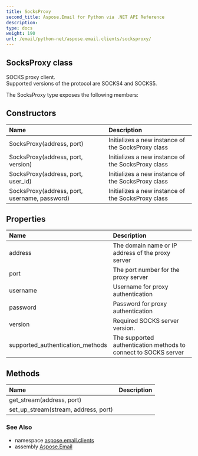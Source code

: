 ```yaml
---
title: SocksProxy
second_title: Aspose.Email for Python via .NET API Reference
description: 
type: docs
weight: 190
url: /email/python-net/aspose.email.clients/socksproxy/
---
```


## SocksProxy class

SOCKS proxy client.<br/>            Supported versions of the protocol are SOCKS4 and SOCKS5.

The SocksProxy type exposes the following members:
## Constructors
| Name | Description |
| :- | :- |
|SocksProxy(address, port)|Initializes a new instance of the SocksProxy class|
|SocksProxy(address, port, version)|Initializes a new instance of the SocksProxy class|
|SocksProxy(address, port, user_id)|Initializes a new instance of the SocksProxy class|
|SocksProxy(address, port, username, password)|Initializes a new instance of the SocksProxy class|
## Properties
| Name | Description |
| :- | :- |
|address|The domain name or IP address of the proxy server|
|port|The port number for the proxy server|
|username|Username for proxy authentication|
|password|Password for proxy authentication|
|version|Required SOCKS server version.|
|supported_authentication_methods|The supported authentication methods to connect to SOCKS server|
## Methods
| Name | Description |
| :- | :- |
|get_stream(address, port)|  |
|set_up_stream(stream, address, port)|  |

### See Also

* namespace [aspose.email.clients](/email/python-net/aspose.email.clients/)
* assembly [Aspose.Email](/slides/python-net/)

